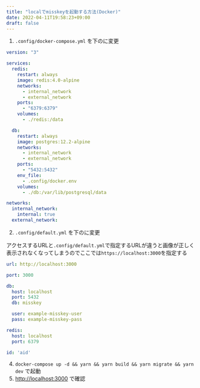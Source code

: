```yaml
---
title: "localでmisskeyを起動する方法(Docker)"
date: 2022-04-11T19:58:23+09:00
draft: false
---
```


1. `.config/docker-compose.yml` を下のに変更

```yaml
version: "3"

services:
  redis:
    restart: always
    image: redis:4.0-alpine
    networks:
      - internal_network
      - external_network
    ports:
      - "6379:6379"
    volumes:
      - ./redis:/data

  db:
    restart: always
    image: postgres:12.2-alpine
    networks:
      - internal_network
      - external_network
    ports:
      - "5432:5432"
    env_file:
      - .config/docker.env
    volumes:
      - ./db:/var/lib/postgresql/data

networks:
  internal_network:
    internal: true
  external_network:
```

2. `.config/default.yml` を下のに変更

アクセスするURLと`.config/default.yml`で指定するURLが違うと画像が正しく表示されなくなってしまうのでここでは`https://localhost:3000`を指定する

```yaml
url: http://localhost:3000

port: 3000

db:
  host: localhost
  port: 5432
  db: misskey

  user: example-misskey-user
  pass: example-misskey-pass

redis:
  host: localhost
  port: 6379

id: 'aid'

```

4. `docker-compose up -d && yarn && yarn build && yarn migrate && yarn dev` で起動
5. [http://localhost:3000](http://localhost:3000) で確認
